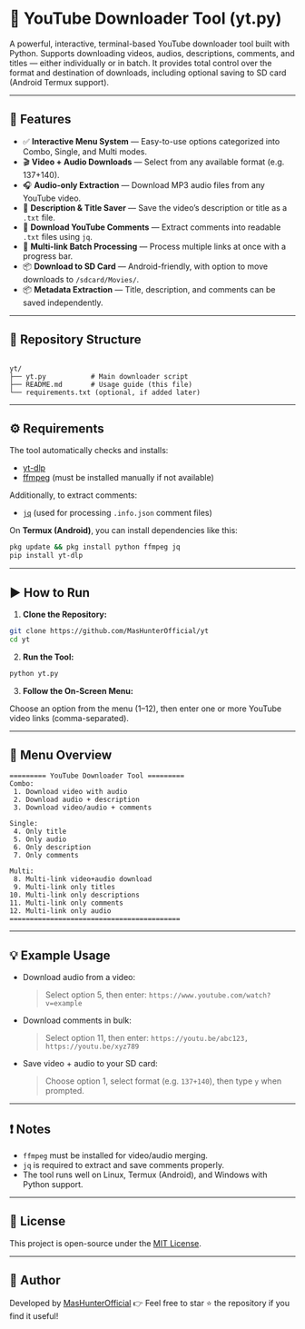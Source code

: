 
# 🎥 YouTube Downloader Tool (yt.py)

A powerful, interactive, terminal-based YouTube downloader tool built with Python. Supports downloading videos, audios, descriptions, comments, and titles — either individually or in batch. It provides total control over the format and destination of downloads, including optional saving to SD card (Android Termux support).

---

## 🚀 Features

- ✅ **Interactive Menu System** — Easy-to-use options categorized into Combo, Single, and Multi modes.
- 🎬 **Video + Audio Downloads** — Select from any available format (e.g. 137+140).
- 🎧 **Audio-only Extraction** — Download MP3 audio files from any YouTube video.
- 📄 **Description & Title Saver** — Save the video’s description or title as a `.txt` file.
- 💬 **Download YouTube Comments** — Extract comments into readable `.txt` files using `jq`.
- 🔁 **Multi-link Batch Processing** — Process multiple links at once with a progress bar.
- 📦 **Download to SD Card** — Android-friendly, with option to move downloads to `/sdcard/Movies/`.
- 📦 **Metadata Extraction** — Title, description, and comments can be saved independently.

---

## 📁 Repository Structure

```

yt/
├── yt.py           # Main downloader script
├── README.md       # Usage guide (this file)
└── requirements.txt (optional, if added later)

````

---

## ⚙️ Requirements

The tool automatically checks and installs:

- [yt-dlp](https://github.com/yt-dlp/yt-dlp)
- [ffmpeg](https://ffmpeg.org/) (must be installed manually if not available)

Additionally, to extract comments:

- [`jq`](https://stedolan.github.io/jq/) (used for processing `.info.json` comment files)

On **Termux (Android)**, you can install dependencies like this:

```bash
pkg update && pkg install python ffmpeg jq
pip install yt-dlp
````

---

## ▶️ How to Run

1. **Clone the Repository:**

```bash
git clone https://github.com/MasHunterOfficial/yt
cd yt
```

2. **Run the Tool:**

```bash
python yt.py
```

3. **Follow the On-Screen Menu:**

Choose an option from the menu (1–12), then enter one or more YouTube video links (comma-separated).

---

## 🧠 Menu Overview

```
========= YouTube Downloader Tool =========
Combo:
 1. Download video with audio
 2. Download audio + description
 3. Download video/audio + comments

Single:
 4. Only title
 5. Only audio
 6. Only description
 7. Only comments

Multi:
 8. Multi-link video+audio download
 9. Multi-link only titles
10. Multi-link only descriptions
11. Multi-link only comments
12. Multi-link only audio
==========================================
```

---

## 💡 Example Usage

* Download audio from a video:

  > Select option 5, then enter:
  > `https://www.youtube.com/watch?v=example`

* Download comments in bulk:

  > Select option 11, then enter:
  > `https://youtu.be/abc123, https://youtu.be/xyz789`

* Save video + audio to your SD card:

  > Choose option 1, select format (e.g. `137+140`), then type `y` when prompted.

---

## ❗ Notes

* `ffmpeg` must be installed for video/audio merging.
* `jq` is required to extract and save comments properly.
* The tool runs well on Linux, Termux (Android), and Windows with Python support.

---

## 📜 License

This project is open-source under the [MIT License](LICENSE).

---

## 👤 Author

Developed by [MasHunterOfficial](https://github.com/MasHunterOfficial)
👉 Feel free to star ⭐ the repository if you find it useful!

```

